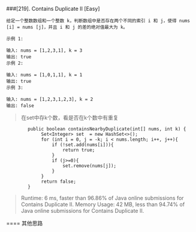 ###[219]. Contains Duplicate II
[Easy]
```
给定一个整数数组和一个整数 k，判断数组中是否存在两个不同的索引 i 和 j，使得 nums [i] = nums [j]，并且 i 和 j 的差的绝对值最大为 k。

示例 1:

输入: nums = [1,2,3,1], k = 3
输出: true
示例 2:

输入: nums = [1,0,1,1], k = 1
输出: true
示例 3:

输入: nums = [1,2,3,1,2,3], k = 2
输出: false

```
> 在set中存k个数，看是否在k个数中有重复
>
>
>
>
>
```
        public boolean containsNearbyDuplicate(int[] nums, int k) {
             Set<Integer> set  = new HashSet<>();
             for (int i = 0, j = -k; i < nums.length; i++, j++){
                 if (!set.add(nums[i])){
                     return true;
                 }
                 if (j>=0){
                     set.remove(nums[j]);
                 }
             }
             return false;
        }
```

>Runtime: 6 ms, faster than 96.86% of Java online submissions for Contains Duplicate II.
 Memory Usage: 42 MB, less than 94.74% of Java online submissions for Contains Duplicate II.

>
====
其他思路
```aidl
 

``` 